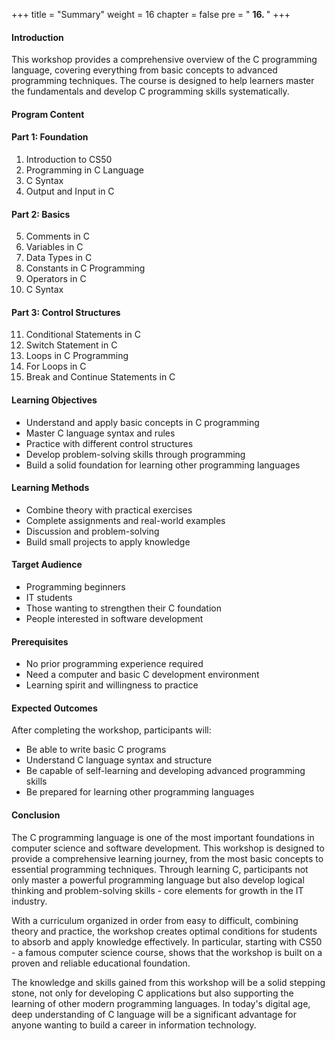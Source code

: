 +++
title = "Summary"
weight = 16
chapter = false
pre = " <b> 16. </b> "
+++

#### Introduction
This workshop provides a comprehensive overview of the C programming language, covering everything from basic concepts to advanced programming techniques. The course is designed to help learners master the fundamentals and develop C programming skills systematically.

#### Program Content

#### Part 1: Foundation
1. Introduction to CS50
2. Programming in C Language
3. C Syntax
4. Output and Input in C

#### Part 2: Basics
5. Comments in C
6. Variables in C
7. Data Types in C
8. Constants in C Programming
9. Operators in C
10. C Syntax

#### Part 3: Control Structures
11. Conditional Statements in C
12. Switch Statement in C
13. Loops in C Programming
14. For Loops in C
15. Break and Continue Statements in C

#### Learning Objectives
- Understand and apply basic concepts in C programming
- Master C language syntax and rules
- Practice with different control structures
- Develop problem-solving skills through programming
- Build a solid foundation for learning other programming languages

#### Learning Methods
- Combine theory with practical exercises
- Complete assignments and real-world examples
- Discussion and problem-solving
- Build small projects to apply knowledge

#### Target Audience
- Programming beginners
- IT students
- Those wanting to strengthen their C foundation
- People interested in software development

#### Prerequisites
- No prior programming experience required
- Need a computer and basic C development environment
- Learning spirit and willingness to practice

#### Expected Outcomes
After completing the workshop, participants will:
- Be able to write basic C programs
- Understand C language syntax and structure
- Be capable of self-learning and developing advanced programming skills
- Be prepared for learning other programming languages

#### Conclusion
The C programming language is one of the most important foundations in computer science and software development. This workshop is designed to provide a comprehensive learning journey, from the most basic concepts to essential programming techniques. Through learning C, participants not only master a powerful programming language but also develop logical thinking and problem-solving skills - core elements for growth in the IT industry.

With a curriculum organized in order from easy to difficult, combining theory and practice, the workshop creates optimal conditions for students to absorb and apply knowledge effectively. In particular, starting with CS50 - a famous computer science course, shows that the workshop is built on a proven and reliable educational foundation.

The knowledge and skills gained from this workshop will be a solid stepping stone, not only for developing C applications but also supporting the learning of other modern programming languages. In today's digital age, deep understanding of C language will be a significant advantage for anyone wanting to build a career in information technology.